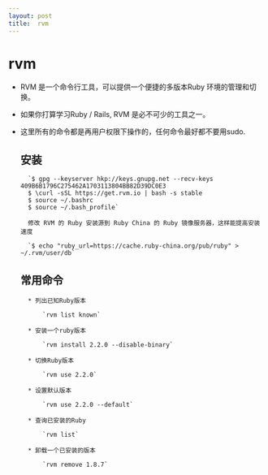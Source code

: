 ```yaml
---
layout:	post
title:	rvm
---
```


# rvm

* RVM 是一个命令行工具，可以提供一个便捷的多版本Ruby 环境的管理和切换。

* 如果你打算学习Ruby / Rails, RVM 是必不可少的工具之一。 

* 这里所有的命令都是再用户权限下操作的，任何命令最好都不要用sudo.

	## 安装
	
		`$ gpg --keyserver hkp://keys.gnupg.net --recv-keys 409B6B1796C275462A1703113804BB82D39DC0E3
		$ \curl -sSL https://get.rvm.io | bash -s stable
		$ source ~/.bashrc
		$ source ~/.bash_profile`

		修改 RVM 的 Ruby 安装源到 Ruby China 的 Ruby 镜像服务器，这样能提高安装速度

		`$ echo "ruby_url=https://cache.ruby-china.org/pub/ruby" > ~/.rvm/user/db`
	
	## 常用命令
	
		* 列出已知Ruby版本

			`rvm list known`

		* 安装一个ruby版本

			`rvm install 2.2.0 --disable-binary`

		* 切换Ruby版本

			`rvm use 2.2.0`

		* 设置默认版本

			`rvm use 2.2.0 --default`

		* 查询已安装的Ruby

			`rvm list`

		* 卸载一个已安装的版本

			`rvm remove 1.8.7`
	
